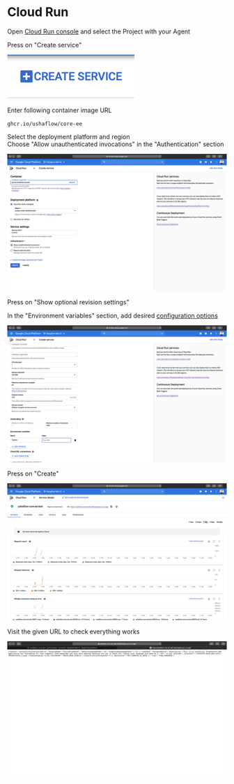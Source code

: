 # Cloud Run

Open [Cloud Run console](https://console.cloud.google.com/run) and select the Project with your Agent

Press on "Create service"

![](../../.gitbook/assets/screenshot-2020-03-25-at-15.03.33.png)

Enter following container image URL

```text
ghcr.io/ushaflow/core-ee
```

Select the deployment platform and region  
Choose "Allow unauthenticated invocations" in the "Authentication" section

![](../../.gitbook/assets/create.png)

Press on "Show optional revision settings"

In the "Environment variables" section, add desired [configuration options](../configuration/)

![](../../.gitbook/assets/token.png)

Press on "Create"

![](../../.gitbook/assets/overview.png)

Visit the given URL to check everything works

![](../../.gitbook/assets/check.png)

